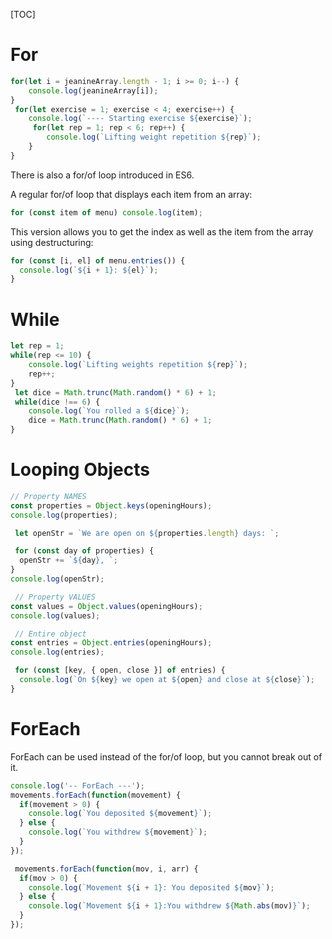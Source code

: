 [TOC]

# For

```javascript
for(let i = jeanineArray.length - 1; i >= 0; i--) {
    console.log(jeanineArray[i]);
}
 for(let exercise = 1; exercise < 4; exercise++) {
    console.log(`---- Starting exercise ${exercise}`);
     for(let rep = 1; rep < 6; rep++) {
        console.log(`Lifting weight repetition ${rep}`);
    }
}
```

There is also a for/of loop introduced in ES6.

A regular for/of loop that displays each item from an array:

```javascript
for (const item of menu) console.log(item);
```

This version allows you to get the index as well as the item from the array using destructuring:

```javascript
for (const [i, el] of menu.entries()) {
  console.log(`${i + 1}: ${el}`);
}
```

# While

```javascript
let rep = 1;
while(rep <= 10) {
    console.log(`Lifting weights repetition ${rep}`);
    rep++;
}
 let dice = Math.trunc(Math.random() * 6) + 1;
 while(dice !== 6) {
    console.log(`You rolled a ${dice}`);
    dice = Math.trunc(Math.random() * 6) + 1;
}
```

# Looping Objects

```javascript
// Property NAMES
const properties = Object.keys(openingHours);
console.log(properties);

 let openStr = `We are open on ${properties.length} days: `;

 for (const day of properties) {
  openStr += `${day}, `;
}
console.log(openStr);

 // Property VALUES
const values = Object.values(openingHours);
console.log(values);

 // Entire object
const entries = Object.entries(openingHours);
console.log(entries);

 for (const [key, { open, close }] of entries) {
  console.log(`On ${key} we open at ${open} and close at ${close}`);
}
```

# ForEach

ForEach can be used instead of the for/of loop, but you cannot break out of it.

```javascript
console.log('-- ForEach ---');
movements.forEach(function(movement) {
  if(movement > 0) {
    console.log(`You deposited ${movement}`);
  } else {
    console.log(`You withdrew ${movement}`);
  }
});

 movements.forEach(function(mov, i, arr) {
  if(mov > 0) {
    console.log(`Movement ${i + 1}: You deposited ${mov}`);
  } else {
    console.log(`Movement ${i + 1}:You withdrew ${Math.abs(mov)}`);
  }
});
```

